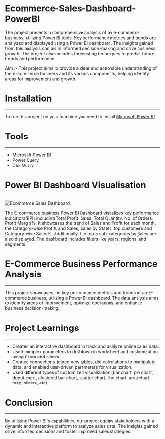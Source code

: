 # Ecommerce-Sales-Dashboard-PowerBI
The project presents a comprehensive analysis of an e-commerce business, utilizing Power BI tools. Key performance metrics and trends are analyzed and displayed using a Power BI dashboard. The insights gained from this analysis can aid in informed decision-making and drive business growth. The project also includes forecasting techniques to predict future trends and performance.

Aim :- This project aims to provide a clear and actionable understanding of the e-commerce business and its various components, helping identify areas for improvement and growth.

# Installation
-----
To run this project on your machine you need to install  [Microsoft Power BI](https://powerbi.microsoft.com/en-us/downloads/)

# Tools
-----
* Microsoft Power BI 
* Power Query 
* Dax Query 

# Power BI Dashboard Visualisation
-----



![Ecommerce Sales Dashboard](https://github.com/Itzzmanish0726/Ecommerce-Sales-Dashboard-PowerBI/assets/83570196/a741c68f-566a-499b-abfe-a410a3df7738)




The E-commerce business Power BI Dashboard visualizes key performance indicators(KPI) including Total Profit, Sales, Total Quantity, No. of Orders, Profit Margin%. It showcases the trend of Sales and Profit for each month, the Category-wise Profits and Sales, Sales by States, top customers and Category-wise Sales%. Additionally, the top 5 sub-categories by Sales are also displayed. The dashboard includes filters like years, regions, and segments.

# E-Commerce Business Performance Analysis
-----
This project showcases the key performance metrics and trends of an E-commerce business, utilizing a Power BI dashboard. The data analysis aims to identify areas of improvement, optimize operations, and enhance business decision-making.

# Project Learnings
-----
* Created an interactive dashboard to track and analyze online sales data.
* Used complex parameters to drill down in worksheet and customization using filters and slicers.
* Created connections, joined new tables, did calculations to manipulate data, and enabled user-driven parameters for visualization.
* Used different types of customized visualization (bar chart, pie chart, donut chart, clustered bar chart, scatter chart, line chart, area chart, map, slicers, etc).

# Conclusion
-----
By utilizing Power BI's capabilities, our project equips stakeholders with a dynamic and interactive platform to analyze sales data. The insights gained drive informed decisions and foster improved sales strategies.
